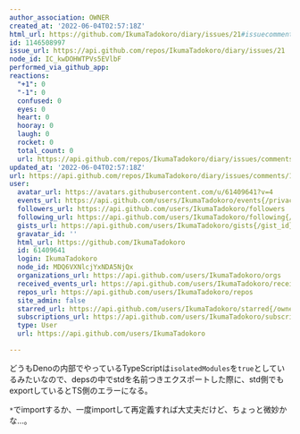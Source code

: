 ```yaml
---
author_association: OWNER
created_at: '2022-06-04T02:57:18Z'
html_url: https://github.com/IkumaTadokoro/diary/issues/21#issuecomment-1146508997
id: 1146508997
issue_url: https://api.github.com/repos/IkumaTadokoro/diary/issues/21
node_id: IC_kwDOHWTPVs5EVlbF
performed_via_github_app: 
reactions:
  "+1": 0
  "-1": 0
  confused: 0
  eyes: 0
  heart: 0
  hooray: 0
  laugh: 0
  rocket: 0
  total_count: 0
  url: https://api.github.com/repos/IkumaTadokoro/diary/issues/comments/1146508997/reactions
updated_at: '2022-06-04T02:57:18Z'
url: https://api.github.com/repos/IkumaTadokoro/diary/issues/comments/1146508997
user:
  avatar_url: https://avatars.githubusercontent.com/u/61409641?v=4
  events_url: https://api.github.com/users/IkumaTadokoro/events{/privacy}
  followers_url: https://api.github.com/users/IkumaTadokoro/followers
  following_url: https://api.github.com/users/IkumaTadokoro/following{/other_user}
  gists_url: https://api.github.com/users/IkumaTadokoro/gists{/gist_id}
  gravatar_id: ''
  html_url: https://github.com/IkumaTadokoro
  id: 61409641
  login: IkumaTadokoro
  node_id: MDQ6VXNlcjYxNDA5NjQx
  organizations_url: https://api.github.com/users/IkumaTadokoro/orgs
  received_events_url: https://api.github.com/users/IkumaTadokoro/received_events
  repos_url: https://api.github.com/users/IkumaTadokoro/repos
  site_admin: false
  starred_url: https://api.github.com/users/IkumaTadokoro/starred{/owner}{/repo}
  subscriptions_url: https://api.github.com/users/IkumaTadokoro/subscriptions
  type: User
  url: https://api.github.com/users/IkumaTadokoro

---
```

どうもDenoの内部でやっているTypeScriptは`isolatedModules`を`true`としているみたいなので、depsの中でstdを名前つきエクスポートした際に、std側でもexportしているとTS側のエラーになる。

`*`でimportするか、一度importして再定義すれば大丈夫だけど、ちょっと微妙かな...。
